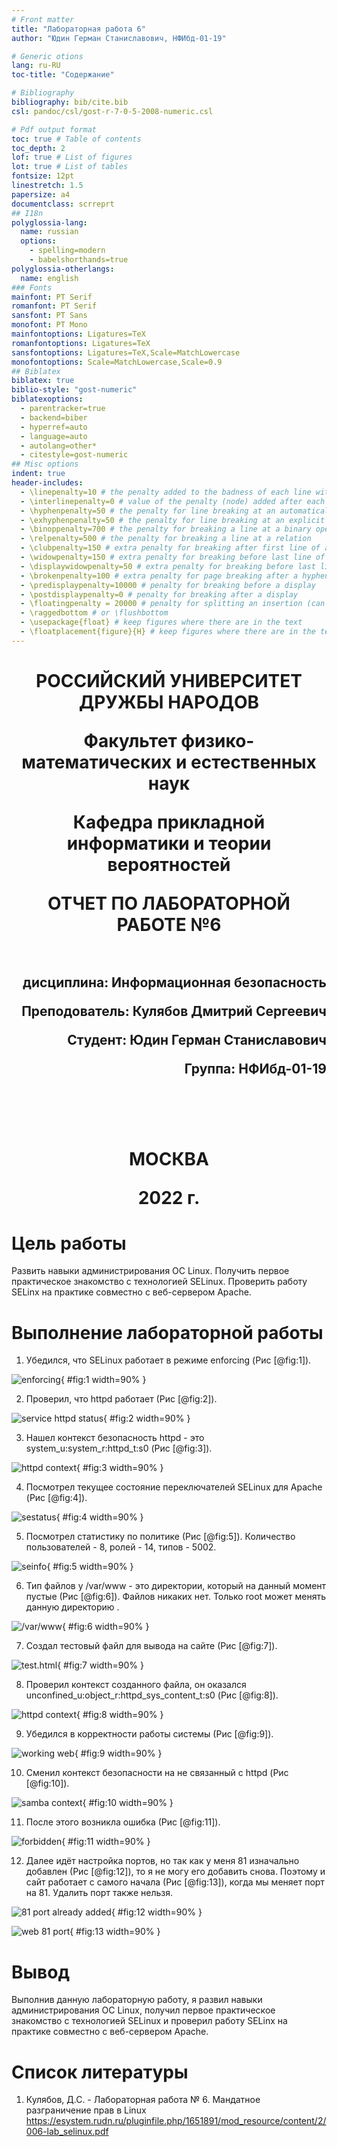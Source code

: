 ```yaml
---
# Front matter
title: "Лабораторная работа 6"
author: "Юдин Герман Станиславович, НФИбд-01-19"

# Generic otions
lang: ru-RU
toc-title: "Содержание"

# Bibliography
bibliography: bib/cite.bib
csl: pandoc/csl/gost-r-7-0-5-2008-numeric.csl

# Pdf output format
toc: true # Table of contents
toc_depth: 2
lof: true # List of figures
lot: true # List of tables
fontsize: 12pt
linestretch: 1.5
papersize: a4
documentclass: scrreprt
## I18n
polyglossia-lang:
  name: russian
  options:
	- spelling=modern
	- babelshorthands=true
polyglossia-otherlangs:
  name: english
### Fonts
mainfont: PT Serif
romanfont: PT Serif
sansfont: PT Sans
monofont: PT Mono
mainfontoptions: Ligatures=TeX
romanfontoptions: Ligatures=TeX
sansfontoptions: Ligatures=TeX,Scale=MatchLowercase
monofontoptions: Scale=MatchLowercase,Scale=0.9
## Biblatex
biblatex: true
biblio-style: "gost-numeric"
biblatexoptions:
  - parentracker=true
  - backend=biber
  - hyperref=auto
  - language=auto
  - autolang=other*
  - citestyle=gost-numeric
## Misc options
indent: true
header-includes:
  - \linepenalty=10 # the penalty added to the badness of each line within a paragraph (no associated penalty node) Increasing the value makes tex try to have fewer lines in the paragraph.
  - \interlinepenalty=0 # value of the penalty (node) added after each line of a paragraph.
  - \hyphenpenalty=50 # the penalty for line breaking at an automatically inserted hyphen
  - \exhyphenpenalty=50 # the penalty for line breaking at an explicit hyphen
  - \binoppenalty=700 # the penalty for breaking a line at a binary operator
  - \relpenalty=500 # the penalty for breaking a line at a relation
  - \clubpenalty=150 # extra penalty for breaking after first line of a paragraph
  - \widowpenalty=150 # extra penalty for breaking before last line of a paragraph
  - \displaywidowpenalty=50 # extra penalty for breaking before last line before a display math
  - \brokenpenalty=100 # extra penalty for page breaking after a hyphenated line
  - \predisplaypenalty=10000 # penalty for breaking before a display
  - \postdisplaypenalty=0 # penalty for breaking after a display
  - \floatingpenalty = 20000 # penalty for splitting an insertion (can only be split footnote in standard LaTeX)
  - \raggedbottom # or \flushbottom
  - \usepackage{float} # keep figures where there are in the text
  - \floatplacement{figure}{H} # keep figures where there are in the text
---
```


<h1 align="center">
<p>РОССИЙСКИЙ УНИВЕРСИТЕТ ДРУЖБЫ НАРОДОВ 
<p>Факультет физико-математических и естественных наук  
<p>Кафедра прикладной информатики и теории вероятностей
<p>ОТЧЕТ ПО ЛАБОРАТОРНОЙ РАБОТЕ №6
<br></br>
<h2 align="right">
<p>дисциплина: Информационная безопасность
<p>Преподователь: Кулябов Дмитрий Сергеевич
<p>Студент: Юдин Герман Станиславович
<p>Группа: НФИбд-01-19
<br></br>
<br></br>
<h1 align="center">
<p>МОСКВА
<p>2022 г.
</h1>

# **Цель работы**

Развить навыки администрирования ОС Linux. Получить первое практическое знакомство с технологией SELinux.
Проверить работу SELinx на практике совместно с веб-сервером Apache.

# **Выполнение лабораторной работы**

1. Убедился, что SELinux работает в режиме enforcing (Рис [@fig:1]).

![enforcing](img/1.png "enforcing"){ #fig:1 width=90% }

2. Проверил, что httpd работает (Рис [@fig:2]).

![service httpd status](img/2.png "service httpd status"){ #fig:2 width=90% }

3. Нашел контекст безопасность httpd - это system_u:system_r:httpd_t:s0 (Рис [@fig:3]).

![httpd context](img/3.png "httpd context"){ #fig:3 width=90% }

4. Посмотрел текущее состояние переключателей SELinux для Apache (Рис [@fig:4]).

![sestatus](img/4.png "sestatus"){ #fig:4 width=90% }

5. Посмотрел статистику по политике (Рис [@fig:5]). Количество пользователей - 8, ролей - 14, типов - 5002.

![seinfo](img/5.png "seinfo"){ #fig:5 width=90% }

6. Тип файлов у /var/www - это директории, который на данный момент пустые (Рис [@fig:6]). Файлов никаких нет. Только root может менять данную директорию .

![/var/www](img/6.png "/var/www"){ #fig:6 width=90% }

7. Создал тестовый файл для вывода на сайте (Рис [@fig:7]).

![test.html](img/7.png "test.html"){ #fig:7 width=90% }

8. Проверил контекст созданного файла, он оказался unconfined_u:object_r:httpd_sys_content_t:s0 (Рис [@fig:8]).

![httpd context](img/8.png "httpd context"){ #fig:8 width=90% }

9. Убедился в корректности работы системы (Рис [@fig:9]).

![working web](img/9.png "working web"){ #fig:9 width=90% }

10. Сменил контекст безопасности на не связанный с httpd (Рис [@fig:10]).

![samba context](img/10.png "samba context"){ #fig:10 width=90% }

11. После этого возникла ошибка (Рис [@fig:11]).

![forbidden](img/11.png "forbidden"){ #fig:11 width=90% }

12. Далее идёт настройка портов, но так как у меня 81 изначально добавлен (Рис [@fig:12]), то я не могу его добавить снова. Поэтому и сайт работает с самого начала (Рис [@fig:13]), когда мы меняет порт на 81. Удалить порт также нельзя.

![81 port already added](img/12.png "81 port already added"){ #fig:12 width=90% }

![web 81 port](img/13.png "web 81 port"){ #fig:13 width=90% }

# Вывод

Выполнив данную лабораторную работу, я развил навыки администрирования ОС Linux, получил первое практическое знакомство с технологией SELinux и проверил работу SELinx на практике совместно с веб-сервером Apache.

# Список литературы

1. Кулябов, Д.С. - Лабораторная работа № 6. Мандатное разграничение прав в Linux https://esystem.rudn.ru/pluginfile.php/1651891/mod_resource/content/2/006-lab_selinux.pdf
